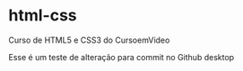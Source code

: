 # html-css
 Curso de HTML5 e CSS3 do CursoemVideo

 Esse é um teste de alteração para commit no Github desktop
